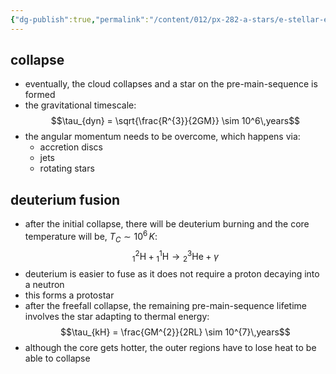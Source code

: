 ```yaml
---
{"dg-publish":true,"permalink":"/content/012/px-282-a-stars/e-stellar-evolution/px-282-e2-protostar/","created":"2024-11-25T10:50:32.000+00:00","updated":"2024-11-26T10:49:27.986+00:00"}
---
```


## collapse
- eventually, the cloud collapses and a star on the pre-main-sequence is formed
- the gravitational timescale: 
$$\tau_{dyn} = \sqrt{\frac{R^{3}}{2GM}} \sim 10^6\,years$$
- the angular momentum needs to be overcome, which happens via:
	- accretion discs
	- jets
	- rotating stars
## deuterium fusion
- after the initial collapse, there will be deuterium burning and the core temperature will be, $T_{C}\sim10^{6}\,K:$ 
$${}^{2}_{1} \text{H} + {}^{1}_{1} \text{H} \to {}^{3}_{2} \text{He} + \gamma$$
- deuterium is easier to fuse as it does not require a proton decaying into a neutron
- this forms a protostar
- after the freefall collapse, the remaining pre-main-sequence lifetime involves the star adapting to thermal energy: 
$$\tau_{kH} = \frac{GM^{2}}{2RL} \sim 10^{7}\,years$$
- although the core gets hotter, the outer regions have to lose heat to be able to collapse
